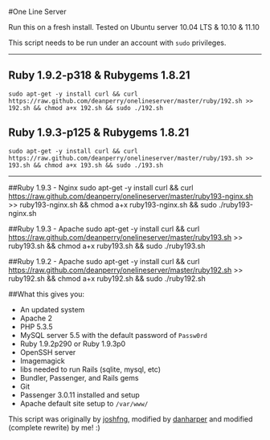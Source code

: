 #One Line Server

Run this on a fresh install. Tested on Ubuntu server 10.04 LTS & 10.10 & 11.10

This script needs to be run under an account with `sudo` privileges.

---

## Ruby 1.9.2-p318 & Rubygems 1.8.21
    sudo apt-get -y install curl && curl https://raw.github.com/deanperry/onelineserver/master/ruby/192.sh >> 192.sh && chmod a+x 192.sh && sudo ./192.sh

## Ruby 1.9.3-p125 & Rubygems 1.8.21
    sudo apt-get -y install curl && curl https://raw.github.com/deanperry/onelineserver/master/ruby/193.sh >> 193.sh && chmod a+x 193.sh && sudo ./193.sh

---

##Ruby 1.9.3 - Nginx
    sudo apt-get -y install curl && curl https://raw.github.com/deanperry/onelineserver/master/ruby193-nginx.sh >> ruby193-nginx.sh && chmod a+x ruby193-nginx.sh && sudo ./ruby193-nginx.sh

##Ruby 1.9.3 - Apache
    sudo apt-get -y install curl && curl https://raw.github.com/deanperry/onelineserver/master/ruby193.sh >> ruby193.sh && chmod a+x ruby193.sh && sudo ./ruby193.sh

##Ruby 1.9.2 - Apache
    sudo apt-get -y install curl && curl https://raw.github.com/deanperry/onelineserver/master/ruby192.sh >> ruby192.sh && chmod a+x ruby192.sh && sudo ./ruby192.sh


##What this gives you:

  * An updated system
  * Apache 2
  * PHP 5.3.5
  * MySQL server 5.5 with the default password of `Passw0rd`
  * Ruby 1.9.2p290 or Ruby 1.9.3p0
  * OpenSSH server
  * Imagemagick
  * libs needed to run Rails (sqlite, mysql, etc)
  * Bundler, Passenger, and Rails gems
  * Git
  * Passenger 3.0.11 installed and setup
  * Apache default site setup to `/var/www/`
  

This script was originally by [joshfng](https://github.com/joshfng/railsready), modified by [danharper](https://github.com/danharper/onelineserver) and modified (complete rewrite) by me! :)